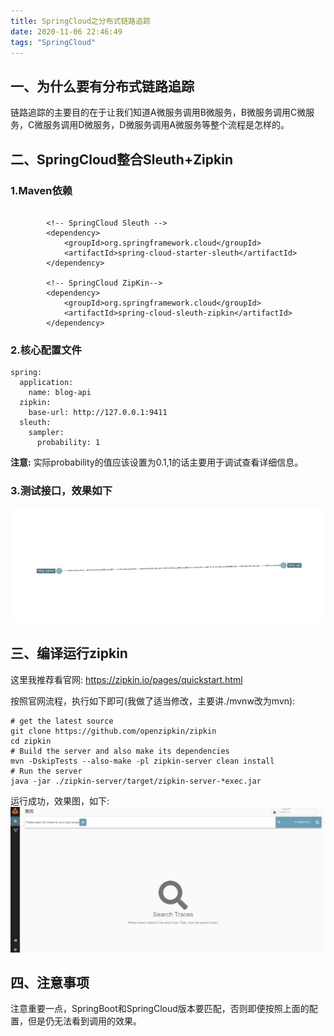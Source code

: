 ```yaml
---
title: SpringCloud之分布式链路追踪
date: 2020-11-06 22:46:49
tags: "SpringCloud"
---
```


## 一、为什么要有分布式链路追踪
链路追踪的主要目的在于让我们知道A微服务调用B微服务，B微服务调用C微服务，C微服务调用D微服务，D微服务调用A微服务等整个流程是怎样的。
<!--more-->
## 二、SpringCloud整合Sleuth+Zipkin

### 1.Maven依赖
```

        <!-- SpringCloud Sleuth -->
        <dependency>
            <groupId>org.springframework.cloud</groupId>
            <artifactId>spring-cloud-starter-sleuth</artifactId>
        </dependency>

        <!-- SpringCloud ZipKin-->
        <dependency>
            <groupId>org.springframework.cloud</groupId>
            <artifactId>spring-cloud-sleuth-zipkin</artifactId>
        </dependency>

```

### 2.核心配置文件
```
spring:
  application:
    name: blog-api
  zipkin:
    base-url: http://127.0.0.1:9411
  sleuth:
    sampler:
      probability: 1

```
**注意:**
实际probability的值应该设置为0.1,1的话主要用于调试查看详细信息。
### 3.测试接口，效果如下
![图一](SpringCloud之分布式链路追踪/01.png)

## 三、编译运行zipkin
这里我推荐看官网:
https://zipkin.io/pages/quickstart.html

按照官网流程，执行如下即可(我做了适当修改，主要讲./mvnw改为mvn):
```
# get the latest source
git clone https://github.com/openzipkin/zipkin
cd zipkin
# Build the server and also make its dependencies
mvn -DskipTests --also-make -pl zipkin-server clean install
# Run the server
java -jar ./zipkin-server/target/zipkin-server-*exec.jar

```

运行成功，效果图，如下:
![图二](SpringCloud之分布式链路追踪/02.png)

## 四、注意事项
注意重要一点，SpringBoot和SpringCloud版本要匹配，否则即便按照上面的配置，但是仍无法看到调用的效果。